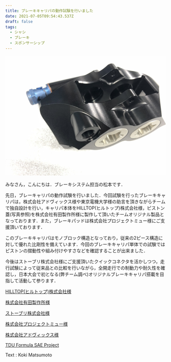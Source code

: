 ```yaml
---
title: ブレーキキャリパの動作試験を行いました
date: 2021-07-05T09:54:43.537Z
draft: false
tags:
  - シャシ
  - ブレーキ
  - スポンサーシップ
---
```

![](b2fbab39-8e1a-453b-a52e-81f25d0c3807.jpeg)

みなさん，こんにちは．ブレーキシステム担当の松本です．

先日，ブレーキャリパの動作試験を行いました．今回試験を行ったブレーキキャリパは，株式会社アドヴィックス様や東京電機大学様の助言を頂きながらチームで独自設計を行い，キャリパ本体をHILLTOP(ヒルトップ)株式会社様，ピストン蓋(写真参照)を株式会社有田製作所様に製作して頂いたチームオリジナル製品となっております．また，ブレーキパッドは株式会社プロジェクトミュー様にご支援頂いております．

このブレーキキャリパはモノブロック構造となっており，従来の2ピース構造に対して優れた比剛性を備えています．今回のブレーキキャリパ単体での試験ではピストンの摺動性や組み付けやすさなどを確認することが出来ました．

今後はストーブリ株式会社様にご支援頂いたクイックコネクタを活かしつつ，走行試験によって従来品との比較を行いながら，全開走行での制動力や耐久性を確認し，日本大会で初となる(弊チーム調べ)オリジナルブレーキキャリパ搭載を目指して活動して参ります．

[HILLTOP(ヒルトップ)株式会社様](https://hilltop21.co.jp/)

[株式会社有田製作所様](http://arita-fct.com/)

[ストーブリ株式会社様](https://www.staubli.com/ja-jp/japan/)

[株式会社プロジェクトミュー様](https://www.project-mu.co.jp/ja/)

[株式会社アドヴィックス様](http://www.advics.co.jp/)

[TDU Formula SAE Project](http://tdu-card.jp/)

Text : Koki Matsumoto